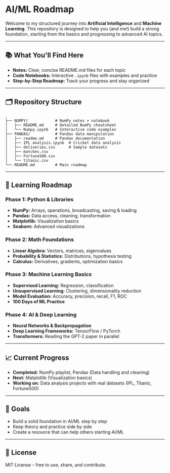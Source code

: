 
# AI/ML Roadmap

Welcome to my structured journey into **Artificial Intelligence** and **Machine Learning**. This repository is designed to help you (and me!) build a strong foundation, starting from the basics and progressing to advanced AI topics.

***

## 📚 What You'll Find Here

- **Notes:** Clear, concise README.md files for each topic
- **Code Notebooks:** Interactive `.ipynb` files with examples and practice
- **Step-by-Step Roadmap:** Track your progress and stay organized

***

## 🗂️ Repository Structure

```
.
├── NUMPY/            # NumPy notes + notebook
│   ├── README.md     # Detailed NumPy cheatsheet
│   └── Numpy.ipynb   # Interactive code examples
├── PANDAS/           # Pandas data manipulation
│   ├── readme.md     # Pandas documentation
│   ├── IPL analysis.ipynb  # Cricket data analysis
│   ├── deliveries.csv      # Sample datasets
│   ├── matches.csv
│   ├── Fortune500.csv
│   └── titanic.csv
└── README.md         # Main roadmap
```


***

## 🚦 Learning Roadmap

### **Phase 1: Python \& Libraries**

- **NumPy:** Arrays, operations, broadcasting, saving \& loading
- **Pandas:** Data access, cleaning, transformation
- **Matplotlib:** Visualization basics
- **Seaborn:** Advanced visualizations


### **Phase 2: Math Foundations**

- **Linear Algebra:** Vectors, matrices, eigenvalues
- **Probability \& Statistics:** Distributions, hypothesis testing
- **Calculus:** Derivatives, gradients, optimization basics


### **Phase 3: Machine Learning Basics**

- **Supervised Learning:** Regression, classification
- **Unsupervised Learning:** Clustering, dimensionality reduction
- **Model Evaluation:** Accuracy, precision, recall, F1, ROC
- **100 Days of ML Practice**


### **Phase 4: AI \& Deep Learning**

- **Neural Networks \& Backpropagation**
- **Deep Learning Frameworks:** TensorFlow / PyTorch
- **Transformers:** Reading the GPT-2 paper in parallel

***

## 📈 Current Progress

- **Completed:** NumPy playlist, Pandas (Data handling and cleaning)
- **Next:** Matplotlib (Visualization basics)
- **Working on:** Data analysis projects with real datasets (IPL, Titanic, Fortune500)

***

## 🎯 Goals

- Build a solid foundation in AI/ML step by step
- Keep theory and practice side by side
- Create a resource that can help others starting AI/ML

***

## 📄 License

MIT License – free to use, share, and contribute.

